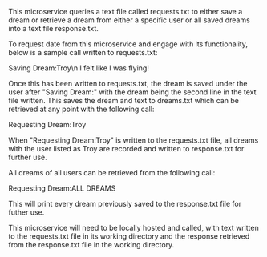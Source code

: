 This microservice queries a text file called requests.txt to either save a dream or retrieve a dream from either a specific user or all saved dreams into a text file response.txt.

To request date from this microservice and engage with its functionality, below is a sample call written to requests.txt:

Saving Dream:Troy\n
I felt like I was flying!

Once this has been written to requests.txt, the dream is saved under the user after "Saving Dream:" with the dream being the second line in the text file written.
This saves the dream and text to dreams.txt which can be retrieved at any point with the following call:

Requesting Dream:Troy

When "Requesting Dream:Troy" is written to the requests.txt file, all dreams with the user listed as Troy are recorded and written to response.txt for further use.

All dreams of all users can be retrieved from the following call:

Requesting Dream:ALL DREAMS

This will print every dream previously saved to the response.txt file for futher use.

This microservice will need to be locally hosted and called, with text written to the requests.txt file in its working directory and the response retrieved from the response.txt file in the working directory. 
